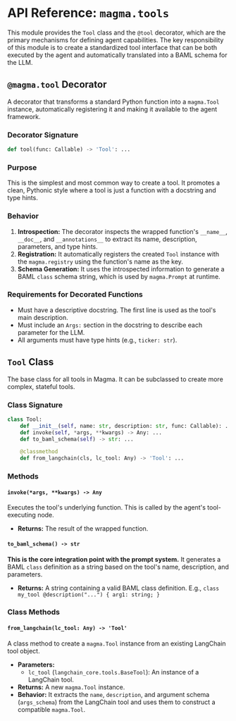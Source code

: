 # API Reference: `magma.tools`

This module provides the `Tool` class and the `@tool` decorator, which are the primary mechanisms for defining agent capabilities. The key responsibility of this module is to create a standardized tool interface that can be both executed by the agent and automatically translated into a BAML schema for the LLM.

## `@magma.tool` Decorator

A decorator that transforms a standard Python function into a `magma.Tool` instance, automatically registering it and making it available to the agent framework.

### Decorator Signature
```python
def tool(func: Callable) -> 'Tool': ...
```

### Purpose
This is the simplest and most common way to create a tool. It promotes a clean, Pythonic style where a tool is just a function with a docstring and type hints.

### Behavior
1.  **Introspection:** The decorator inspects the wrapped function's `__name__`, `__doc__`, and `__annotations__` to extract its name, description, parameters, and type hints.
2.  **Registration:** It automatically registers the created `Tool` instance with the `magma.registry` using the function's name as the key.
3.  **Schema Generation:** It uses the introspected information to generate a BAML `class` schema string, which is used by `magma.Prompt` at runtime.

### Requirements for Decorated Functions
*   Must have a descriptive docstring. The first line is used as the tool's main description.
*   Must include an `Args:` section in the docstring to describe each parameter for the LLM.
*   All arguments must have type hints (e.g., `ticker: str`).

## `Tool` Class

The base class for all tools in Magma. It can be subclassed to create more complex, stateful tools.

### Class Signature
```python
class Tool:
    def __init__(self, name: str, description: str, func: Callable): ...
    def invoke(self, *args, **kwargs) -> Any: ...
    def to_baml_schema(self) -> str: ...

    @classmethod
    def from_langchain(cls, lc_tool: Any) -> 'Tool': ...
```

### Methods

#### `invoke(*args, **kwargs) -> Any`
Executes the tool's underlying function. This is called by the agent's tool-executing node.
*   **Returns:** The result of the wrapped function.

#### `to_baml_schema() -> str`
**This is the core integration point with the prompt system.** It generates a BAML `class` definition as a string based on the tool's name, description, and parameters.
*   **Returns:** A string containing a valid BAML class definition. E.g., `class my_tool @description("...") { arg1: string; }`

### Class Methods

#### `from_langchain(lc_tool: Any) -> 'Tool'`
A class method to create a `magma.Tool` instance from an existing LangChain tool object.
*   **Parameters:**
    *   `lc_tool` (`langchain_core.tools.BaseTool`): An instance of a LangChain tool.
*   **Returns:** A new `magma.Tool` instance.
*   **Behavior:** It extracts the `name`, `description`, and argument schema (`args_schema`) from the LangChain tool and uses them to construct a compatible `magma.Tool`.